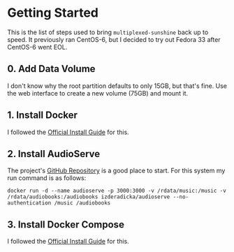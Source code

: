 # Getting Started
This is the list of steps used to bring `multiplexed-sunshine` back up to speed.  It previously ran CentOS-6, but I decided to try out Fedora 33 after CentOS-6 went EOL.

## 0. Add Data Volume
I don't know why the root partition defaults to only 15GB, but that's fine.  Use the web interface to create a new volume (75GB) and mount it.

## 1. Install Docker
I followed the [Official Install Guide](https://docs.docker.com/engine/install/fedora/) for this.

## 2. Install AudioServe
The project's [GitHub Repository](https://github.com/izderadicka/audioserve) is a good place to start.  For this system my run command is as follows:
```
docker run -d --name audioserve -p 3000:3000 -v /rdata/music:/music -v /rdata/audiobooks:/audiobooks izderadicka/audioserve --no-authentication /music /audiobooks
```

## 3. Install Docker Compose
I followed the [Official Install Guide](https://docs.docker.com/compose/install/) for this.
